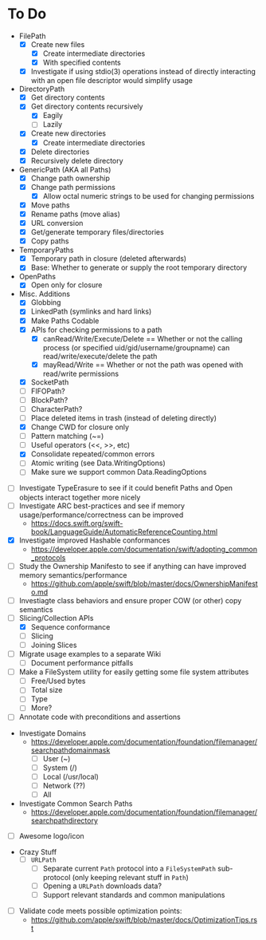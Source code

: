 # To Do
- FilePath
  - [x] Create new files
    - [x] Create intermediate directories
    - [x] With specified contents
  - [x] Investigate if using stdio(3) operations instead of directly interacting with an open file descriptor would simplify usage
- DirectoryPath
  - [x] Get directory contents
  - [x] Get directory contents recursively
    - [x] Eagily
    - [ ] Lazily
  - [x] Create new directories
    - [x] Create intermediate directories
  - [x] Delete directories
  - [x] Recursively delete directory
- GenericPath (AKA all Paths)
  - [x] Change path ownership
  - [x] Change path permissions
    - [x] Allow octal numeric strings to be used for changing permissions
  - [x] Move paths
  - [x] Rename paths (move alias)
  - [x] URL conversion
  - [x] Get/generate temporary files/directories
  - [x] Copy paths
- TemporaryPaths
  - [x] Temporary path in closure (deleted afterwards)
  - [x] Base: Whether to generate or supply the root temporary directory
- OpenPaths
  - [x] Open only for closure
- Misc. Additions
  - [x] Globbing
  - [x] LinkedPath (symlinks and hard links)
  - [x] Make Paths Codable
  - [x] APIs for checking permissions to a path
    - [x] canRead/Write/Execute/Delete == Whether or not the calling process (or specified uid/gid/username/groupname) can read/write/execute/delete the path
    - [x] mayRead/Write == Whether or not the path was opened with read/write permissions
  - [x] SocketPath
  - [ ] FIFOPath?
  - [ ] BlockPath?
  - [ ] CharacterPath?
  - [ ] Place deleted items in trash (instead of deleting directly)
  - [x] Change CWD for closure only
  - [ ] Pattern matching (~=)
  - [ ] Useful operators (<<, >>, etc)
  - [x] Consolidate repeated/common errors
  - [ ] Atomic writing (see Data.WritingOptions)
  - [ ] Make sure we support common Data.ReadingOptions
- [ ] Investigate TypeErasure to see if it could benefit Paths and Open objects interact together more nicely
- [ ] Investigate ARC best-practices and see if memory usage/performance/correctness can be improved
  - https://docs.swift.org/swift-book/LanguageGuide/AutomaticReferenceCounting.html
- [x] Investigate improved Hashable conformances
  - https://developer.apple.com/documentation/swift/adopting_common_protocols
- [ ] Study the Ownership Manifesto to see if anything can have improved memory semantics/performance
  - https://github.com/apple/swift/blob/master/docs/OwnershipManifesto.md
- [ ] Investiagte class behaviors and ensure proper COW (or other) copy semantics
- [ ] Slicing/Collection APIs
  - [x] Sequence conformance
  - [ ] Slicing
  - [ ] Joining Slices
- [ ] Migrate usage examples to a separate Wiki
  - [ ] Document performance pitfalls
- [ ] Make a FileSystem utility for easily getting some file system attributes
  - [ ] Free/Used bytes
  - [ ] Total size
  - [ ] Type
  - [ ] More?
- [ ] Annotate code with preconditions and assertions
- Investigate Domains
  - https://developer.apple.com/documentation/foundation/filemanager/searchpathdomainmask
    - [ ] User (~)
    - [ ] System (/)
    - [ ] Local (/usr/local)
    - [ ] Network (??)
    - [ ] All
- Investigate Common Search Paths
  - https://developer.apple.com/documentation/foundation/filemanager/searchpathdirectory
- [ ] Awesome logo/icon
- Crazy Stuff
  - [ ] `URLPath`
    - [ ] Separate current `Path` protocol into a `FileSystemPath` sub-protocol (only keeping relevant stuff in `Path`)
    - [ ] Opening a `URLPath` downloads data?
    - [ ] Support relevant standards and common manipulations
- [ ] Validate code meets possible optimization points:
  - https://github.com/apple/swift/blob/master/docs/OptimizationTips.rst
